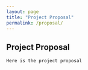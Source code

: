 ```yaml
---
layout: page
title: "Project Proposal"
permalink: /proposal/
---
```


## Project Proposal

```markdown
Here is the project proposal
```
